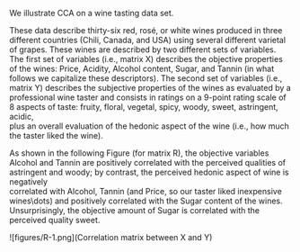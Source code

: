 We illustrate CCA on a wine tasting data set.

These data describe thirty-six 
red, rosé, or white wines
produced in three different countries
(Chili, Canada, and USA) using several different varietal of grapes.
These wines are described by two different sets of variables.
The first set of variables (i.e., matrix X) 
describes the objective properties of the wines:
Price, Acidity, Alcohol content, Sugar, and Tannin
(in what follows we capitalize these descriptors).
The second set of variables (i.e., matrix Y) 
describes the subjective properties of the wines as evaluated
by a professional wine taster and consists in ratings
on a 9-point rating scale of 8 aspects of taste:
fruity, floral, vegetal, spicy, woody, sweet, astringent, acidic,     
plus an overall evaluation of the hedonic aspect of the wine 
(i.e., how much the taster liked the wine).


As shown in the following Figure (for matrix R), the objective variables Alcohol and Tannin 
are positively correlated with the perceived qualities of astringent and
woody; by contrast, the perceived hedonic aspect of wine is negatively   
correlated with Alcohol, Tannin 
(and Price, so our taster liked inexpensive wines\dots) 
and positively correlated with the Sugar content of the wines. 
Unsurprisingly, the objective amount of Sugar is correlated with the 
perceived quality sweet.

![figures/R-1.png](Correlation matrix between X and Y)
